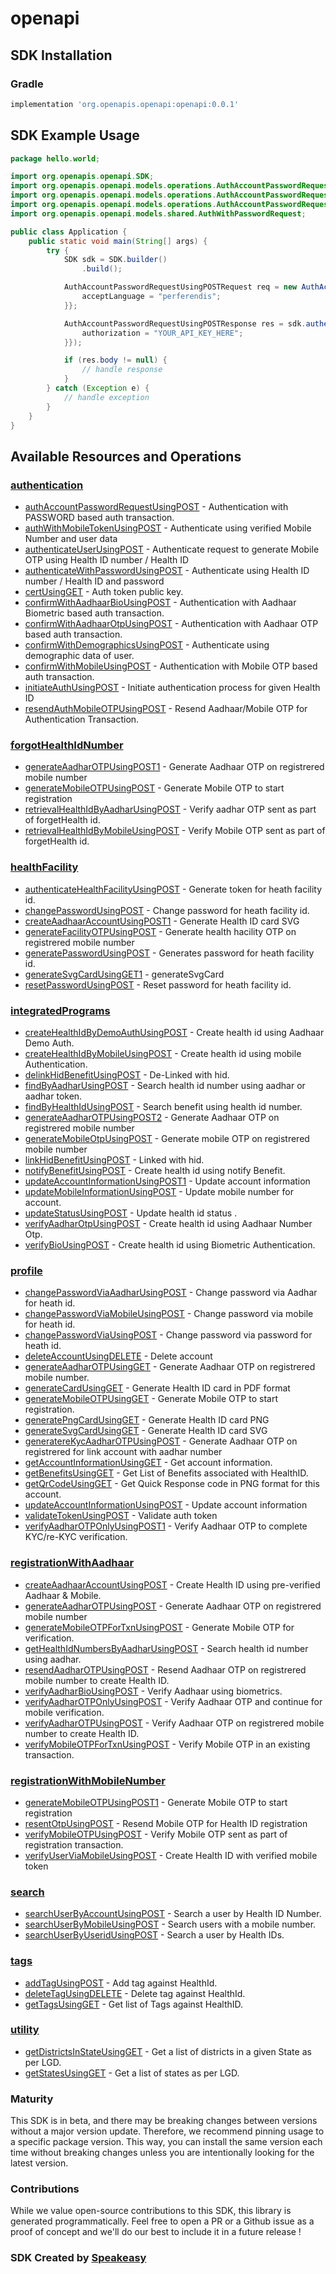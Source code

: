 # openapi

<!-- Start SDK Installation -->
## SDK Installation

### Gradle

```groovy
implementation 'org.openapis.openapi:openapi:0.0.1'
```
<!-- End SDK Installation -->

## SDK Example Usage
<!-- Start SDK Example Usage -->
```java
package hello.world;

import org.openapis.openapi.SDK;
import org.openapis.openapi.models.operations.AuthAccountPasswordRequestUsingPOSTRequest;
import org.openapis.openapi.models.operations.AuthAccountPasswordRequestUsingPOSTResponse;
import org.openapis.openapi.models.operations.AuthAccountPasswordRequestUsingPOSTSecurity;
import org.openapis.openapi.models.shared.AuthWithPasswordRequest;

public class Application {
    public static void main(String[] args) {
        try {
            SDK sdk = SDK.builder()
                .build();

            AuthAccountPasswordRequestUsingPOSTRequest req = new AuthAccountPasswordRequestUsingPOSTRequest(                new AuthWithPasswordRequest("corrupti", "9bd9d8d6-9a67-44e0-b467-cc8796ed151a");) {{
                acceptLanguage = "perferendis";
            }};            

            AuthAccountPasswordRequestUsingPOSTResponse res = sdk.authentication.authAccountPasswordRequestUsingPOST(req, new AuthAccountPasswordRequestUsingPOSTSecurity() {{
                authorization = "YOUR_API_KEY_HERE";
            }});

            if (res.body != null) {
                // handle response
            }
        } catch (Exception e) {
            // handle exception
        }
    }
}
```
<!-- End SDK Example Usage -->

<!-- Start SDK Available Operations -->
## Available Resources and Operations


### [authentication](docs/authentication/README.md)

* [authAccountPasswordRequestUsingPOST](docs/authentication/README.md#authaccountpasswordrequestusingpost) - Authentication with PASSWORD based auth transaction.
* [authWithMobileTokenUsingPOST](docs/authentication/README.md#authwithmobiletokenusingpost) - Authenticate using verified Mobile Number and user data
* [authenticateUserUsingPOST](docs/authentication/README.md#authenticateuserusingpost) - Authenticate request to generate Mobile OTP using Health ID number / Health ID
* [authenticateWithPasswordUsingPOST](docs/authentication/README.md#authenticatewithpasswordusingpost) - Authenticate using Health ID number / Health ID and password
* [certUsingGET](docs/authentication/README.md#certusingget) - Auth token public key.
* [confirmWithAadhaarBioUsingPOST](docs/authentication/README.md#confirmwithaadhaarbiousingpost) - Authentication with Aadhaar Biometric based auth transaction.
* [confirmWithAadhaarOtpUsingPOST](docs/authentication/README.md#confirmwithaadhaarotpusingpost) - Authentication with Aadhaar OTP based auth transaction.
* [confirmWithDemographicsUsingPOST](docs/authentication/README.md#confirmwithdemographicsusingpost) - Authenticate using demographic data of user.
* [confirmWithMobileUsingPOST](docs/authentication/README.md#confirmwithmobileusingpost) - Authentication with Mobile OTP based auth transaction.
* [initiateAuthUsingPOST](docs/authentication/README.md#initiateauthusingpost) - Initiate authentication process for given Health ID
* [resendAuthMobileOTPUsingPOST](docs/authentication/README.md#resendauthmobileotpusingpost) - Resend Aadhaar/Mobile OTP for Authentication Transaction.

### [forgotHealthIdNumber](docs/forgothealthidnumber/README.md)

* [generateAadharOTPUsingPOST1](docs/forgothealthidnumber/README.md#generateaadharotpusingpost1) - Generate Aadhaar OTP on registrered mobile number
* [generateMobileOTPUsingPOST](docs/forgothealthidnumber/README.md#generatemobileotpusingpost) - Generate Mobile OTP to start registration
* [retrievalHealthIdByAadharUsingPOST](docs/forgothealthidnumber/README.md#retrievalhealthidbyaadharusingpost) - Verify aadhar OTP sent as part of forgetHealth id.
* [retrievalHealthIdByMobileUsingPOST](docs/forgothealthidnumber/README.md#retrievalhealthidbymobileusingpost) - Verify Mobile OTP sent as  part of forgetHealth id.

### [healthFacility](docs/healthfacility/README.md)

* [authenticateHealthFacilityUsingPOST](docs/healthfacility/README.md#authenticatehealthfacilityusingpost) - Generate token for heath facility id.
* [changePasswordUsingPOST](docs/healthfacility/README.md#changepasswordusingpost) - Change password for heath facility id.
* [createAadhaarAccountUsingPOST1](docs/healthfacility/README.md#createaadhaaraccountusingpost1) - Generate Health ID card SVG
* [generateFacilityOTPUsingPOST](docs/healthfacility/README.md#generatefacilityotpusingpost) - Generate health hacility OTP on registrered mobile number
* [generatePasswordUsingPOST](docs/healthfacility/README.md#generatepasswordusingpost) - Generates password for heath facility id.
* [generateSvgCardUsingGET1](docs/healthfacility/README.md#generatesvgcardusingget1) - generateSvgCard
* [resetPasswordUsingPOST](docs/healthfacility/README.md#resetpasswordusingpost) - Reset password for heath facility id.

### [integratedPrograms](docs/integratedprograms/README.md)

* [createHealthIdByDemoAuthUsingPOST](docs/integratedprograms/README.md#createhealthidbydemoauthusingpost) - Create health id using Aadhaar Demo Auth.
* [createHealthIdByMobileUsingPOST](docs/integratedprograms/README.md#createhealthidbymobileusingpost) - Create health id using mobile Authentication.
* [delinkHidBenefitUsingPOST](docs/integratedprograms/README.md#delinkhidbenefitusingpost) - De-Linked with hid.
* [findByAadharUsingPOST](docs/integratedprograms/README.md#findbyaadharusingpost) - Search health id number using aadhar or aadhar token.
* [findByHealthIdUsingPOST](docs/integratedprograms/README.md#findbyhealthidusingpost) - Search benefit using health id number.
* [generateAadharOTPUsingPOST2](docs/integratedprograms/README.md#generateaadharotpusingpost2) - Generate Aadhaar OTP on registrered mobile number
* [generateMobileOtpUsingPOST](docs/integratedprograms/README.md#generatemobileotpusingpost) - Generate mobile OTP on registrered mobile number
* [linkHidBenefitUsingPOST](docs/integratedprograms/README.md#linkhidbenefitusingpost) - Linked with hid.
* [notifyBenefitUsingPOST](docs/integratedprograms/README.md#notifybenefitusingpost) - Create health id using notify Benefit.
* [updateAccountInformationUsingPOST1](docs/integratedprograms/README.md#updateaccountinformationusingpost1) - Update account information
* [updateMobileInformationUsingPOST](docs/integratedprograms/README.md#updatemobileinformationusingpost) - Update mobile number for account.
* [updateStatusUsingPOST](docs/integratedprograms/README.md#updatestatususingpost) - Update health id status .
* [verifyAadharOtpUsingPOST](docs/integratedprograms/README.md#verifyaadharotpusingpost) - Create health id using Aadhaar Number Otp.
* [verifyBioUsingPOST](docs/integratedprograms/README.md#verifybiousingpost) - Create health id using Biometric Authentication.

### [profile](docs/profile/README.md)

* [changePasswordViaAadharUsingPOST](docs/profile/README.md#changepasswordviaaadharusingpost) - Change password via Aadhar for heath id.
* [changePasswordViaMobileUsingPOST](docs/profile/README.md#changepasswordviamobileusingpost) - Change password via mobile for heath id.
* [changePasswordViaUsingPOST](docs/profile/README.md#changepasswordviausingpost) - Change password via password for heath id.
* [deleteAccountUsingDELETE](docs/profile/README.md#deleteaccountusingdelete) - Delete account
* [generateAadharOTPUsingGET](docs/profile/README.md#generateaadharotpusingget) - Generate Aadhaar OTP on registrered mobile number.
* [generateCardUsingGET](docs/profile/README.md#generatecardusingget) - Generate Health ID card in PDF format
* [generateMobileOTPUsingGET](docs/profile/README.md#generatemobileotpusingget) - Generate Mobile OTP to start registration.
* [generatePngCardUsingGET](docs/profile/README.md#generatepngcardusingget) - Generate Health ID card PNG
* [generateSvgCardUsingGET](docs/profile/README.md#generatesvgcardusingget) - Generate Health ID card SVG
* [generatereKycAadharOTPUsingPOST](docs/profile/README.md#generaterekycaadharotpusingpost) - Generate Aadhaar OTP on registrered for link account with aadhar number
* [getAccountInformationUsingGET](docs/profile/README.md#getaccountinformationusingget) - Get account information.
* [getBenefitsUsingGET](docs/profile/README.md#getbenefitsusingget) - Get List of Benefits associated with HealthID.
* [getQrCodeUsingGET](docs/profile/README.md#getqrcodeusingget) - Get Quick Response code in PNG format for this account.
* [updateAccountInformationUsingPOST](docs/profile/README.md#updateaccountinformationusingpost) - Update account information
* [validateTokenUsingPOST](docs/profile/README.md#validatetokenusingpost) - Validate auth token
* [verifyAadharOTPOnlyUsingPOST1](docs/profile/README.md#verifyaadharotponlyusingpost1) - Verify Aadhaar OTP to complete KYC/re-KYC verification.

### [registrationWithAadhaar](docs/registrationwithaadhaar/README.md)

* [createAadhaarAccountUsingPOST](docs/registrationwithaadhaar/README.md#createaadhaaraccountusingpost) - Create Health ID using pre-verified Aadhaar & Mobile.
* [generateAadharOTPUsingPOST](docs/registrationwithaadhaar/README.md#generateaadharotpusingpost) - Generate Aadhaar OTP on registrered mobile number
* [generateMobileOTPForTxnUsingPOST](docs/registrationwithaadhaar/README.md#generatemobileotpfortxnusingpost) - Generate Mobile OTP for verification.
* [getHealthIdNumbersByAadharUsingPOST](docs/registrationwithaadhaar/README.md#gethealthidnumbersbyaadharusingpost) - Search health id number using aadhar.
* [resendAadharOTPUsingPOST](docs/registrationwithaadhaar/README.md#resendaadharotpusingpost) - Resend Aadhaar OTP on registrered mobile number to create Health ID.
* [verifyAadharBioUsingPOST](docs/registrationwithaadhaar/README.md#verifyaadharbiousingpost) - Verify Aadhaar using biometrics.
* [verifyAadharOTPOnlyUsingPOST](docs/registrationwithaadhaar/README.md#verifyaadharotponlyusingpost) - Verify Aadhaar OTP and continue for mobile verification.
* [verifyAadharOTPUsingPOST](docs/registrationwithaadhaar/README.md#verifyaadharotpusingpost) - Verify Aadhaar OTP on registrered mobile number to create Health ID.
* [verifyMobileOTPForTxnUsingPOST](docs/registrationwithaadhaar/README.md#verifymobileotpfortxnusingpost) - Verify Mobile OTP in an existing transaction.

### [registrationWithMobileNumber](docs/registrationwithmobilenumber/README.md)

* [generateMobileOTPUsingPOST1](docs/registrationwithmobilenumber/README.md#generatemobileotpusingpost1) - Generate Mobile OTP to start registration
* [resentOtpUsingPOST](docs/registrationwithmobilenumber/README.md#resentotpusingpost) - Resend Mobile OTP for Health ID registration
* [verifyMobileOTPUsingPOST](docs/registrationwithmobilenumber/README.md#verifymobileotpusingpost) - Verify Mobile OTP sent as part of registration transaction.
* [verifyUserViaMobileUsingPOST](docs/registrationwithmobilenumber/README.md#verifyuserviamobileusingpost) - Create Health ID with verified mobile token

### [search](docs/search/README.md)

* [searchUserByAccountUsingPOST](docs/search/README.md#searchuserbyaccountusingpost) - Search a user by Health ID Number.
* [searchUserByMobileUsingPOST](docs/search/README.md#searchuserbymobileusingpost) - Search users with a mobile number.
* [searchUserByUseridUsingPOST](docs/search/README.md#searchuserbyuseridusingpost) - Search a user by Health IDs.

### [tags](docs/tags/README.md)

* [addTagUsingPOST](docs/tags/README.md#addtagusingpost) - Add tag against HealthId.
* [deleteTagUsingDELETE](docs/tags/README.md#deletetagusingdelete) - Delete tag against HealthId.
* [getTagsUsingGET](docs/tags/README.md#gettagsusingget) - Get list of Tags against HealthID.

### [utility](docs/utility/README.md)

* [getDistrictsInStateUsingGET](docs/utility/README.md#getdistrictsinstateusingget) - Get a list of districts in a given  State as per LGD.
* [getStatesUsingGET](docs/utility/README.md#getstatesusingget) - Get a list of states as per LGD.
<!-- End SDK Available Operations -->

### Maturity

This SDK is in beta, and there may be breaking changes between versions without a major version update. Therefore, we recommend pinning usage 
to a specific package version. This way, you can install the same version each time without breaking changes unless you are intentionally 
looking for the latest version.

### Contributions

While we value open-source contributions to this SDK, this library is generated programmatically. 
Feel free to open a PR or a Github issue as a proof of concept and we'll do our best to include it in a future release !

### SDK Created by [Speakeasy](https://docs.speakeasyapi.dev/docs/using-speakeasy/client-sdks)
